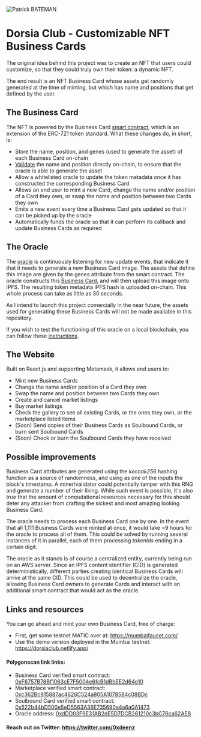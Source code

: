 ![Patrick BATEMAN](./src/images/background.jpg)
# Dorsia Club - Customizable NFT Business Cards

The original idea behind this project was to create an NFT that users could customize, so that they could truly own their token: a dynamic NFT.

The end result is an NFT Business Card whose assets get randomly generated at the time of minting, but which has name and positions that get defined by the user.

## The Business Card

The NFT is powered by the Business Card [smart contract](./src/contracts/BusinessCard/contracts/BusinessCard.sol), which is an extension of the ERC-721 token standard. What these changes do, in short, is:
- Store the name, position, and genes (used to generate the asset) of each Business Card on-chain
- [Validate](./src/contracts/BusinessCard/contracts/BusinessCardUtils.sol) the name and position directly on-chain, to ensure that the oracle is able to generate the asset
- Allow a whitelisted oracle to update the token metadata once it has constructed the corresponding Business Card
- Allows an end user to mint a new Card, change the name and/or position of a Card they own, or swap the name and position between two Cards they own
- Emits a new event every time a Business Card gets updated so that it can be picked up by the oracle
- Automatically funds the oracle so that it can perform its callback and update Business Cards as required

## The Oracle

The [oracle](./src/oracle/oracle.py) is continuously listening for new update events, that indicate it that it needs to generate a new Business Card image. The assets that define this image are given by the genes attribute from the smart contract. The oracle constructs this [Business Card](./src/oracle/card.py), and will then upload this image onto IPFS. The resulting token metadata IPFS hash is uploaded on-chain. This whole process can take as little as 30 seconds.

As I intend to launch this project comercially in the near future, the assets used for generating these Business Cards will not be made available in this repository.

If you wish to test the functioning of this oracle on a local blockchain, you can follow these [instructions](./src/oracle/README.md).

## The Website

Built on React.js and supporting Metamask, it allows end users to:
- Mint new Business Cards
- Change the name and/or position of a Card they own
- Swap the name and position between two Cards they own
- Create and cancel market listings
- Buy market listings
- Check the gallery to see all existing Cards, or the ones they own, or the marketplace listed items
- (Soon) Send copies of their Business Cards as Soulbound Cards, or burn sent Soulbound Cards
- (Soon) Check or burn the Soulbound Cards they have received

## Possible improvements

Business Card attributes are generated using the _keccak256_ hashing function as a source of randomness, and using as one of the inputs the block's timestamp. A miner/validator could potentially tamper with this RNG and generate a number of their liking. While such event is possible, it's also true that the amount of computational resources necessary for this should deter any attacker from crafting the sickest and most amazing looking Business Card.

The oracle needs to process each Business Card one by one. In the event that all 1,111 Business Cards were minted at once, it would take ~9 hours for the oracle to process all of them. This could be solved by running several instances of it in parallel, each of them processing _tokenIds_ ending in a certain digit.

The oracle as it stands is of course a centralized entity, currently being run on an AWS server. Since an IPFS content identifier (CID) is generated deterministically, different parties creating identical Business Cards will arrive at the same CID. This could be used to decentralize the oracle, allowing Business Card owners to generate Cards and interact with an additional smart contract that would act as the oracle.

## Links and resources

You can go ahead and mint your own Business Card, free of charge:
- First, get some testnet MATIC over at: https://mumbaifaucet.com/
- Use the demo version deployed in the Mumbai testnet: https://dorsiaclub.netlify.app/

#### Polygonscan link links:
- Business Card verified smart contract: [0xF6757B78Bf1063cE7F5004e6fcB1dBbEE2d64e10](https://mumbai.polygonscan.com/address/0xF6757B78Bf1063cE7F5004e6fcB1dBbEE2d64e10#code)
- Marketplace verified smart contract: [0xc362Bc915887ac4626C524a805A1078584c08BDc](https://mumbai.polygonscan.com/address/0xc362Bc915887ac4626C524a805A1078584c08BDc#code)
- Soulbound Card verified smart contract: [0x522b44bD500e5eD5563A36E735690a4a6a0A1473](https://mumbai.polygonscan.com/address/0x522b44bD500e5eD5563A36E735690a4a6a0A1473#code)
- Oracle address: [0xdDD03F9E31AB2dE5D7DCB261210c3bC76ca62AE8](https://mumbai.polygonscan.com/address/0xdDD03F9E31AB2dE5D7DCB261210c3bC76ca62AE8)

#### Reach out on Twitter: https://twitter.com/0xdeenz
